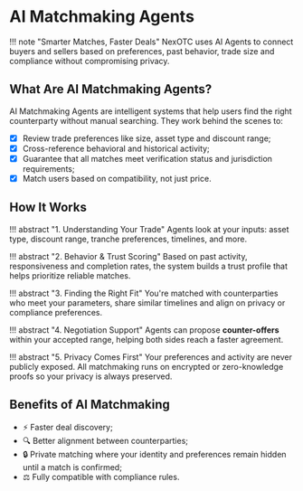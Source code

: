 # AI Matchmaking Agents

!!! note "Smarter Matches, Faster Deals"
    NexOTC uses AI Agents to connect buyers and sellers based on preferences, past behavior, trade size and compliance without compromising privacy.

## What Are AI Matchmaking Agents?

AI Matchmaking Agents are intelligent systems that help users find the right counterparty without manual searching. They work behind the scenes to:

- [x] Review trade preferences like size, asset type and discount range;
- [x] Cross-reference behavioral and historical activity;
- [x] Guarantee that all matches meet verification status and jurisdiction requirements;
- [x] Match users based on compatibility, not just price.

## How It Works

!!! abstract "1. Understanding Your Trade"
    Agents look at your inputs: asset type, discount range, tranche preferences, timelines, and more.

!!! abstract "2. Behavior & Trust Scoring"
    Based on past activity, responsiveness and completion rates, the system builds a trust profile that helps prioritize reliable matches.

!!! abstract "3. Finding the Right Fit"
    You're matched with counterparties who meet your parameters, share similar timelines and align on privacy or compliance preferences.

!!! abstract "4. Negotiation Support"
    Agents can propose **counter-offers** within your accepted range, helping both sides reach a faster agreement.

!!! abstract "5. Privacy Comes First"
    Your preferences and activity are never publicly exposed. All matchmaking runs on encrypted or zero-knowledge proofs so your privacy is always preserved.

## Benefits of AI Matchmaking

- ⚡ Faster deal discovery;
- 🔍 Better alignment between counterparties;
- 🔒 Private matching where your identity and preferences remain hidden until a match is confirmed;
- ⚖️ Fully compatible with compliance rules.
